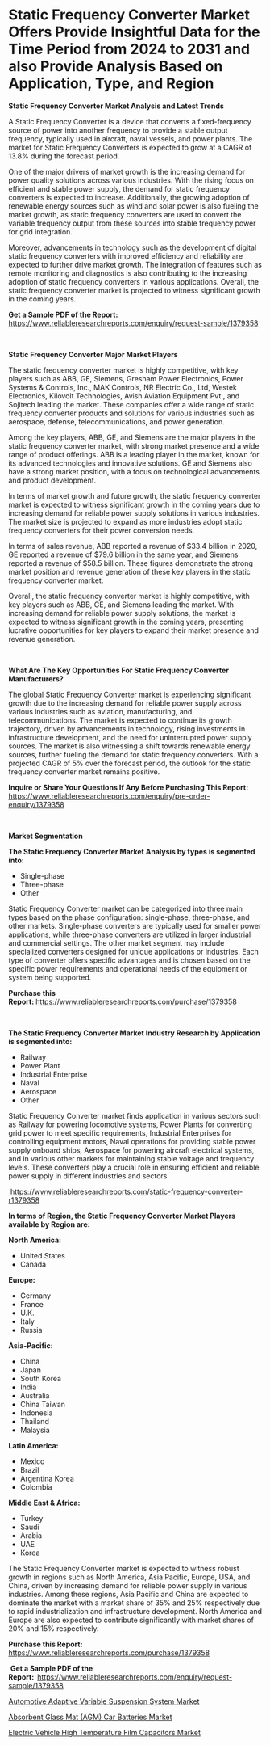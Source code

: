 <p><h1>Static Frequency Converter Market Offers Provide Insightful Data for the Time Period from 2024 to 2031 and also Provide Analysis Based on Application, Type, and Region</h1></p><p><strong>Static Frequency Converter Market Analysis and Latest Trends</strong></p>
<p><p>A Static Frequency Converter is a device that converts a fixed-frequency source of power into another frequency to provide a stable output frequency, typically used in aircraft, naval vessels, and power plants. The market for Static Frequency Converters is expected to grow at a CAGR of 13.8% during the forecast period. </p><p>One of the major drivers of market growth is the increasing demand for power quality solutions across various industries. With the rising focus on efficient and stable power supply, the demand for static frequency converters is expected to increase. Additionally, the growing adoption of renewable energy sources such as wind and solar power is also fueling the market growth, as static frequency converters are used to convert the variable frequency output from these sources into stable frequency power for grid integration. </p><p>Moreover, advancements in technology such as the development of digital static frequency converters with improved efficiency and reliability are expected to further drive market growth. The integration of features such as remote monitoring and diagnostics is also contributing to the increasing adoption of static frequency converters in various applications. Overall, the static frequency converter market is projected to witness significant growth in the coming years.</p></p>
<p><strong>Get a Sample PDF of the Report:&nbsp;</strong> <a href="https://www.reliableresearchreports.com/enquiry/request-sample/1379358">https://www.reliableresearchreports.com/enquiry/request-sample/1379358</a></p>
<p>&nbsp;</p>
<p><strong>Static Frequency Converter Major Market Players</strong></p>
<p><p>The static frequency converter market is highly competitive, with key players such as ABB, GE, Siemens, Gresham Power Electronics, Power Systems & Controls, Inc., MAK Controls, NR Electric Co., Ltd, Westek Electronics, Kilovolt Technologies, Avish Aviation Equipment Pvt., and Sojitech leading the market. These companies offer a wide range of static frequency converter products and solutions for various industries such as aerospace, defense, telecommunications, and power generation.</p><p>Among the key players, ABB, GE, and Siemens are the major players in the static frequency converter market, with strong market presence and a wide range of product offerings. ABB is a leading player in the market, known for its advanced technologies and innovative solutions. GE and Siemens also have a strong market position, with a focus on technological advancements and product development.</p><p>In terms of market growth and future growth, the static frequency converter market is expected to witness significant growth in the coming years due to increasing demand for reliable power supply solutions in various industries. The market size is projected to expand as more industries adopt static frequency converters for their power conversion needs.</p><p>In terms of sales revenue, ABB reported a revenue of $33.4 billion in 2020, GE reported a revenue of $79.6 billion in the same year, and Siemens reported a revenue of $58.5 billion. These figures demonstrate the strong market position and revenue generation of these key players in the static frequency converter market.</p><p>Overall, the static frequency converter market is highly competitive, with key players such as ABB, GE, and Siemens leading the market. With increasing demand for reliable power supply solutions, the market is expected to witness significant growth in the coming years, presenting lucrative opportunities for key players to expand their market presence and revenue generation.</p></p>
<p>&nbsp;</p>
<p><strong>What Are The Key Opportunities For Static Frequency Converter Manufacturers?</strong></p>
<p><p>The global Static Frequency Converter market is experiencing significant growth due to the increasing demand for reliable power supply across various industries such as aviation, manufacturing, and telecommunications. The market is expected to continue its growth trajectory, driven by advancements in technology, rising investments in infrastructure development, and the need for uninterrupted power supply sources. The market is also witnessing a shift towards renewable energy sources, further fueling the demand for static frequency converters. With a projected CAGR of 5% over the forecast period, the outlook for the static frequency converter market remains positive.</p></p>
<p><strong>Inquire or Share Your Questions If Any Before Purchasing This Report:</strong> <a href="https://www.reliableresearchreports.com/enquiry/pre-order-enquiry/1379358">https://www.reliableresearchreports.com/enquiry/pre-order-enquiry/1379358</a></p>
<p>&nbsp;</p>
<p><strong>Market Segmentation</strong></p>
<p><strong>The Static Frequency Converter Market Analysis by types is segmented into:</strong></p>
<p><ul><li>Single-phase</li><li>Three-phase</li><li>Other</li></ul></p>
<p><p>Static Frequency Converter market can be categorized into three main types based on the phase configuration: single-phase, three-phase, and other markets. Single-phase converters are typically used for smaller power applications, while three-phase converters are utilized in larger industrial and commercial settings. The other market segment may include specialized converters designed for unique applications or industries. Each type of converter offers specific advantages and is chosen based on the specific power requirements and operational needs of the equipment or system being supported.</p></p>
<p><strong>Purchase this Report:&nbsp;</strong><a href="https://www.reliableresearchreports.com/purchase/1379358">https://www.reliableresearchreports.com/purchase/1379358</a></p>
<p>&nbsp;</p>
<p><strong>The Static Frequency Converter Market Industry Research by Application is segmented into:</strong></p>
<p><ul><li>Railway</li><li>Power Plant</li><li>Industrial Enterprise</li><li>Naval</li><li>Aerospace</li><li>Other</li></ul></p>
<p><p>Static Frequency Converter market finds application in various sectors such as Railway for powering locomotive systems, Power Plants for converting grid power to meet specific requirements, Industrial Enterprises for controlling equipment motors, Naval operations for providing stable power supply onboard ships, Aerospace for powering aircraft electrical systems, and in various other markets for maintaining stable voltage and frequency levels. These converters play a crucial role in ensuring efficient and reliable power supply in different industries and sectors.</p></p>
<p><a href="https://www.reliableresearchreports.com/static-frequency-converter-r1379358">&nbsp;https://www.reliableresearchreports.com/static-frequency-converter-r1379358</a></p>
<p><strong>In terms of Region, the Static Frequency Converter Market Players available by Region are:</strong></p>
<p>
    <p> <strong> North America: </strong>
        <ul>
            <li>United States</li>
            <li>Canada</li>
        </ul>
        </p> 
    <p> <strong> Europe: </strong>
        <ul>
            <li>Germany</li>
            <li>France</li>
            <li>U.K.</li>
            <li>Italy</li>
            <li>Russia</li>
        </ul>
        </p> 
    <p> <strong> Asia-Pacific: </strong>
        <ul>
            <li>China</li>
            <li>Japan</li>
            <li>South Korea</li>
            <li>India</li>
            <li>Australia</li>
            <li>China Taiwan</li>
            <li>Indonesia</li>
            <li>Thailand</li>
            <li>Malaysia</li>
        </ul>
        </p> 
    <p> <strong> Latin America: </strong>
        <ul>
            <li>Mexico</li>
            <li>Brazil</li>
            <li>Argentina Korea</li>
            <li>Colombia</li>
        </ul>
        </p> 
    <p> <strong> Middle East & Africa: </strong>
        <ul>
            <li>Turkey</li>
            <li>Saudi</li>
            <li>Arabia</li>
            <li>UAE</li>
            <li>Korea</li>
        </ul>
    </p>
    </p>
<p><p>The Static Frequency Converter market is expected to witness robust growth in regions such as North America, Asia Pacific, Europe, USA, and China, driven by increasing demand for reliable power supply in various industries. Among these regions, Asia Pacific and China are expected to dominate the market with a market share of 35% and 25% respectively due to rapid industrialization and infrastructure development. North America and Europe are also expected to contribute significantly with market shares of 20% and 15% respectively.</p></p>
<p><strong>Purchase this Report: </strong><a href="https://www.reliableresearchreports.com/purchase/1379358">https://www.reliableresearchreports.com/purchase/1379358</a></p>
<p>&nbsp;<strong>Get a Sample PDF of the Report:&nbsp;&nbsp;</strong><a href="https://www.reliableresearchreports.com/enquiry/request-sample/1379358">https://www.reliableresearchreports.com/enquiry/request-sample/1379358</a></p>
<p><strong></strong></p>
<p><p><a href="https://www.linkedin.com/pulse/automotive-adaptive-variable-suspension-system-market-analysis-2mwhe?trackingId=e4hzrVJc3zeV44Xjgq3Glw%3D%3D">Automotive Adaptive Variable Suspension System Market</a></p><p><a href="https://www.linkedin.com/pulse/absorbent-glass-mat-agm-car-batteries-market-furnish-information-wovpc?trackingId=DQMUIi1r%2FplOVZtQKBltpQ%3D%3D">Absorbent Glass Mat (AGM) Car Batteries Market</a></p><p><a href="https://www.linkedin.com/pulse/electric-vehicle-high-temperature-film-capacitors-market-research-9tzyc?trackingId=1q09%2FxWu%2FN%2BGZL8vy6ap5g%3D%3D">Electric Vehicle High Temperature Film Capacitors Market</a></p></p>